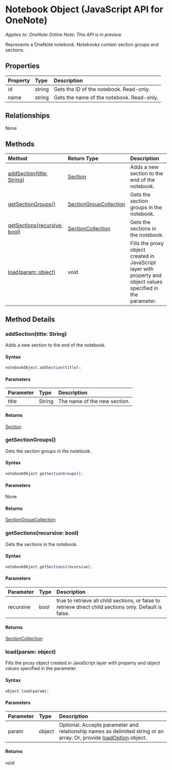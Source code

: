 # Notebook Object (JavaScript API for OneNote)

_Applies to: OneNote Online_
_Note: This API is in preview_

Represents a OneNote notebook. Notebooks contain section groups and sections.

## Properties

| Property	   | Type	|Description
|:---------------|:--------|:----------|
|id|string|Gets the ID of the notebook. Read-only.|
|name|string|Gets the name of the notebook. Read-only.|



## Relationships
None


## Methods

| Method		   | Return Type	|Description|
|:---------------|:--------|:----------|
|[addSection(title: String)](#addsectiontitle-string)|[Section](section.md)|Adds a new section to the end of the notebook.|
|[getSectionGroups()](#getsectiongroups)|[SectionGroupCollection](sectiongroupcollection.md)|Gets the section groups in the notebook.|
|[getSections(recursive: bool)](#getsectionsrecursive-bool)|[SectionCollection](sectioncollection.md)|Gets the sections in the notebook.|
|[load(param: object)](#loadparam-object)|void|Fills the proxy object created in JavaScript layer with property and object values specified in the parameter.|

## Method Details


### addSection(title: String)
Adds a new section to the end of the notebook.

#### Syntax
```js
notebookObject.addSection(title);
```

#### Parameters
| Parameter	   | Type	|Description|
|:---------------|:--------|:----------|
|title|String|The name of the new section.|

#### Returns
[Section](section.md)

### getSectionGroups()
Gets the section groups in the notebook.

#### Syntax
```js
notebookObject.getSectionGroups();
```

#### Parameters
None

#### Returns
[SectionGroupCollection](sectiongroupcollection.md)

### getSections(recursive: bool)
Gets the sections in the notebook.

#### Syntax
```js
notebookObject.getSections(recursive);
```

#### Parameters
| Parameter	   | Type	|Description|
|:---------------|:--------|:----------|
|recursive|bool|true to retrieve all child sections, or false to retrieve direct child sections only. Default is false.|

#### Returns
[SectionCollection](sectioncollection.md)

### load(param: object)
Fills the proxy object created in JavaScript layer with property and object values specified in the parameter.

#### Syntax
```js
object.load(param);
```

#### Parameters
| Parameter	   | Type	|Description|
|:---------------|:--------|:----------|
|param|object|Optional. Accepts parameter and relationship names as delimited string or an array. Or, provide [loadOption](loadoption.md) object.|

#### Returns
void
